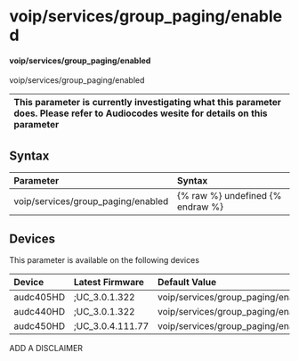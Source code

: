 ﻿---
description: voip/services/group_paging/enabled
search: false
---

# voip/services/group_paging/enabled

#### voip/services/group_paging/enabled

voip/services/group_paging/enabled


| This parameter is currently investigating what this parameter does. Please refer to Audiocodes wesite for details on this parameter | 
| :--- |

## Syntax
| Parameter | Syntax |
| :--- | :--- |
|voip/services/group_paging/enabled | {% raw %} undefined {% endraw %}|

## Devices
This parameter is available on the following devices

| Device | Latest Firmware | Default Value |
|:---|:---|:---|
| audc405HD | ;UC_3.0.1.322 | voip/services/group_paging/enabled=0 
| audc440HD | ;UC_3.0.1.322 | voip/services/group_paging/enabled=0 
| audc450HD | ;UC_3.0.4.111.77 | voip/services/group_paging/enabled=0 

ADD A DISCLAIMER
